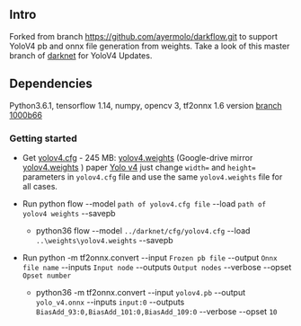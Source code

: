 ## Intro
Forked from branch https://github.com/ayermolo/darkflow.git
to support YoloV4 pb and onnx file generation from weights.
Take a look of this master branch of [darknet](https://github.com/AlexeyAB/darknet) for YoloV4 Updates. 

## Dependencies

Python3.6.1, tensorflow 1.14, numpy, opencv 3, tf2onnx 1.6 version [branch 1000b66](https://github.com/onnx/tensorflow-onnx/tree/1000b66d66e6332ceaaedde5664de2863a6e30ad)

### Getting started

* Get [yolov4.cfg](https://raw.githubusercontent.com/AlexeyAB/darknet/master/cfg/yolov4.cfg) - 245 MB: [yolov4.weights](https://github.com/AlexeyAB/darknet/releases/download/darknet_yolo_v3_optimal/yolov4.weights) (Google-drive mirror [yolov4.weights](https://drive.google.com/open?id=1cewMfusmPjYWbrnuJRuKhPMwRe_b9PaT) ) paper [Yolo v4](https://arxiv.org/abs/2004.10934)
    just change `width=` and `height=` parameters in `yolov4.cfg` file and use the same `yolov4.weights` file for all cases.
    
* Run python flow --model `path of yolov4.cfg file` --load `path of yolov4 weights` --savepb
    * python36 flow --model `../darknet/cfg/yolov4.cfg` --load `..\weights\yolov4.weights` --savepb

* Run python -m tf2onnx.convert --input `Frozen pb file` --output `Onnx file name` --inputs `Input node` --outputs `Output nodes` --verbose --opset `Opset number`
    * python36 -m tf2onnx.convert --input `yolov4.pb` --output `yolo_v4.onnx` --inputs `input:0` --outputs `BiasAdd_93:0,BiasAdd_101:0,BiasAdd_109:0` --verbose --opset `10`
    
